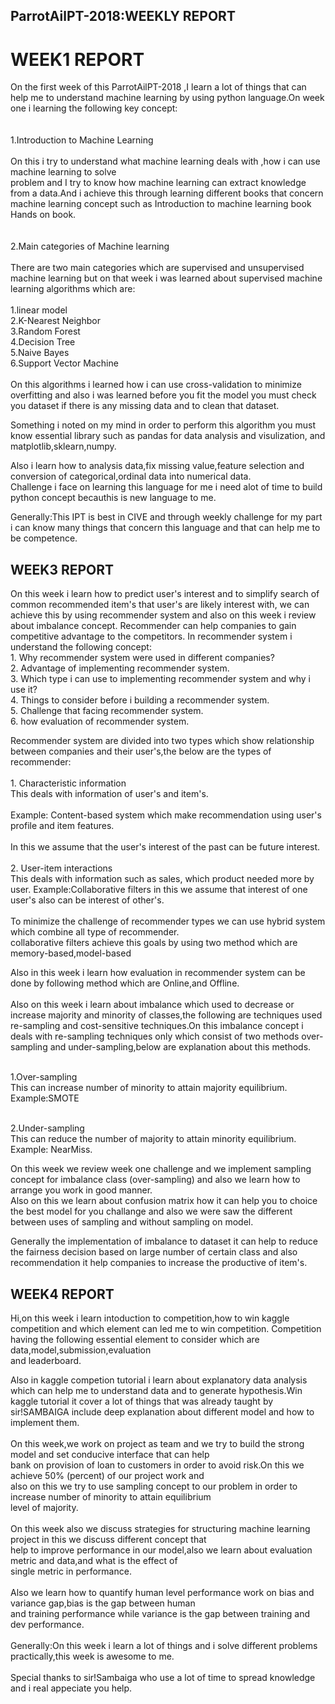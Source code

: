 ##                                ParrotAilPT-2018:WEEKLY REPORT
# WEEK1 REPORT
On the first week of this ParrotAilPT-2018 ,I learn a lot of things that can help me to understand machine 
learning  by using python language.On week one i learning the following key concept: </br>                                                     
        </br>   1.Introduction to Machine Learning </br>                                                                                                 
On this i try to understand what machine learning deals with ,how i can use machine learning to solve  
problem and I try to know how machine learning can extract knowledge from a data.And i achieve this through 
learning different books that concern machine learning concept such as Introduction to machine learning book
Hands on book.     </br>                                                                                                                               
          </br> 2.Main categories of Machine learning </br>                                                                                                  
There are two main categories which are supervised and unsupervised machine learning but on that week 
i was learned about supervised machine learning algorithms which are: </br>                                                                          
               1.linear model                                                                                                                               
               2.K-Nearest Neighbor                                                                                                         
               3.Random Forest                                                                                                                
               4.Decision Tree                                                                                                                   
               5.Naive Bayes                                                                                                                     
               6.Support Vector Machine   </br>                                                                                                       
On this algorithms i learned how i can use cross-validation to minimize overfitting and also i was learned 
before you fit the model you must check you dataset if there is any missing data and to clean that dataset.

Something i noted on my mind in order to perform this algorithm you must know essential library such as 
pandas for data analysis and visulization, and matplotlib,sklearn,numpy.

Also i learn how to analysis data,fix missing value,feature selection and conversion of categorical,ordinal 
data into numerical data.                                                                                                                   
Challenge i face on learning this language for me i need alot of time to build python concept becauthis is new language to me.

Generally:This IPT is best in CIVE and through weekly challenge for my part i can know many things that
concern this language and that can help me to be competence.
  
           




















## WEEK3 REPORT

  On this week i learn how to predict user's interest and to simplify search of common recommended item's that user's are likely interest with, we can achieve this by using recommender system and also on this week i review about imbalance concept.                  Recommender can help companies to gain competitive advantage to the competitors. In recommender system i understand the following concept:                                                                                                                                                                                                                                                                             </br>1.  Why recommender system were used in different companies?                                                                  
           2. Advantage of implementing recommender system.                                                                                     
           3. Which type i can use to implementing recommender system and why i use it?                                                          
           4. Things to consider before i building a recommender system.                                                                   
           5. Challenge that facing  recommender system.                                                                                         
           6. how evaluation of recommender system.
  
							  
   Recommender system are divided into two types which show relationship between companies and their user's,the below are the types of recommender:                                                         
          </br> 1. Characteristic information                                                                                                          
This deals with information of user's and item's.  </br>                                                                                       
Example: Content-based system which make recommendation using user's profile and item features.</br>                                              
In this we assume that the user's interest of the past can be future interest.  </br>                                                                                                                                                                                                                                                                                                                                                                                                                                                                                                        </br>2. User-item interactions                                                                                                                                                                                         
 This deals with information such as sales, which product needed more by user.
 Example:Collaborative filters in this we assume that interest of one user's also can be interest of other's. </br>                                 
 To minimize the challenge of recommender types we can use hybrid system which combine all type of recommender.</br>
                                                                                                                                      collaborative filters achieve this goals by using two method which are memory-based,model-based</br>
                
  Also in this week i learn how evaluation in recommender system can  be done by following method which are  Online,and Offline.</br>                                                                                                                                     
  Also on this week i learn about imbalance which used to decrease or increase majority and minority of classes,the following are techniques used re-sampling and cost-sensitive techniques.On this imbalance concept i deals with re-sampling techniques only  which consist of two methods over-sampling and under-sampling,below are explanation about this methods.</br>

</br>  1.Over-sampling                                                                                                                             
This can increase number of minority to attain majority equilibrium.                                                                                 
Example:SMOTE                

 </br> 2.Under-sampling                                                                                                                      
This can reduce the number of majority to attain minority equilibrium.                                                                           
Example: NearMiss.</br>

On this week we review week one challenge and we implement sampling concept for imbalance class (over-sampling) and also we learn how to arrange you work in good manner.                                                                                                          
Also on this we learn about confusion matrix how it can help you to choice the best model for you challange and also we were saw the different between uses of sampling and without sampling on model.

Generally the implementation of imbalance to dataset it can help to reduce the fairness decision  based on large number of certain class and also recommendation it help companies to increase the productive of item's.</br>




##                                                         WEEK4 REPORT

  Hi,on this week i learn intoduction to competition,how to win kaggle competition and which element can led me to win  competition.
  Competition having the following essential element to consider which are data,model,submission,evaluation </br> and leaderboard.

   Also in kaggle competion tutorial i learn about explanatory data analysis which can help me to understand data and to generate 
  hypothesis.Win kaggle tutorial it cover a lot of things that was already taught by sir!SAMBAIGA include deep explanation about 
  different model and how to implement them.<br>     
    On this week,we work on project as team and we try to build the strong model and set conducive interface that can help </br> bank 
  on provision of loan to customers in order to avoid risk.On this we achieve 50% (percent) of our project work and </br>also on this 
  we try to use sampling concept to our problem in order to increase number of minority to attain equilibrium </br>level of majority.</br>       
     On this week also we discuss strategies for structuring machine learning project in this we discuss different 
   concept that</br>help to improve performance in our model,also we learn about evaluation metric and data,and what is the effect of </br>single metric in performance. </br>             
     Also we learn how to quantify human level performance work on bias and variance gap,bias is the gap between human </br> and training 
   performance while variance is the gap between training  and dev performance. </br>    
       Generally:On this week i learn a lot of things and i solve different problems practically,this week is awesome to me. 	
  </br>Special thanks to sir!Sambaiga who use a lot of time to spread knowledge and i real appeciate you help.
    	 
   
   
   
  
     
   

